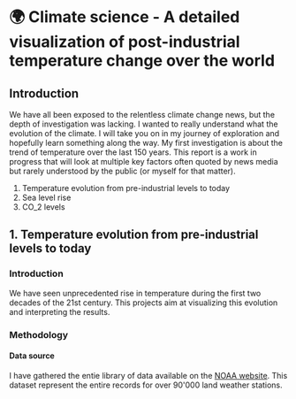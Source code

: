 # 🌍 Climate science - A detailed visualization of post-industrial temperature change over the world

## Introduction

We have all been exposed to the relentless climate change news, but the depth of investigation was lacking. I wanted to really understand what the evolution of the climate. I will take you on in my journey of exploration and hopefully learn something along the way. My first investigation is about the trend of temperature over the last 150 years. This report is a work in progress that will look at multiple key factors often quoted by news media but rarely understood by the public (or myself for that matter).

1. Temperature evolution from pre-industrial levels to today
2. Sea level rise
3. CO_2 levels 

## 1. Temperature evolution from pre-industrial levels to today 
### Introduction
We have seen unprecedented rise in temperature during the first two decades of the 21st century. This projects aim at visualizing this evolution and interpreting the results.  

### Methodology
#### Data source
I have gathered the entie library of data available on the [NOAA website](https://www.ncei.noaa.gov/pub/data/ghcn/daily/ghcnd_all.tar.gz). This dataset represent the entire records for over 90'000 land weather stations.


